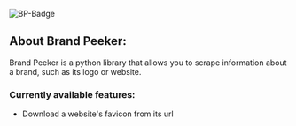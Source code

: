 ![BP-Badge](https://github.com/user-attachments/assets/a70f0e77-6be6-45fe-9501-986f79ddf147)

## About Brand Peeker:

Brand Peeker is a python library that allows you to scrape information about a brand, such as its logo or website.

### Currently available features:

- Download a website's favicon from its url
